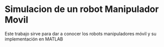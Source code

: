 # Simulacion de un robot Manipulador Movil
Este trabajo sirve para dar a conocer los robots manipuladores móvil y su implementación en MATLAB
